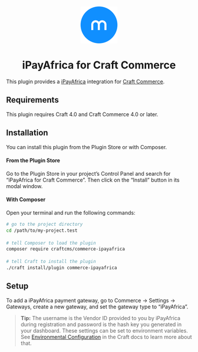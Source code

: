 <p align="center"><img src="./src/icon.svg" width="100" height="100" alt="iPayAfrica for Craft Commerce icon"></p>

<h1 align="center">iPayAfrica for Craft Commerce</h1>

This plugin provides a [iPayAfrica](https://ipayafrica.com/) integration for [Craft Commerce](https://craftcms.com/commerce).

## Requirements

This plugin requires Craft 4.0 and Craft Commerce 4.0 or later.

## Installation

You can install this plugin from the Plugin Store or with Composer.

#### From the Plugin Store

Go to the Plugin Store in your project’s Control Panel and search for “iPayAfrica for Craft Commerce”. Then click on the “Install” button in its modal window.

#### With Composer

Open your terminal and run the following commands:

```bash
# go to the project directory
cd /path/to/my-project.test

# tell Composer to load the plugin
composer require craftcms/commerce-ipayafrica

# tell Craft to install the plugin
./craft install/plugin commerce-ipayafrica
```

## Setup

To add a iPayAfrica payment gateway, go to Commerce → Settings → Gateways, create a new gateway, and set the gateway type to “iPayAfrica”.

> **Tip:** The username is the Vendor ID provided to you by iPayAfrica during registration and password is the hash key you generated in your dashboard. These settings can be set to environment variables. See [Environmental Configuration](https://docs.craftcms.com/v3/config/environments.html) in the Craft docs to learn more about that.